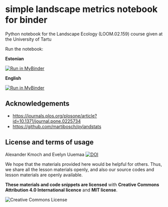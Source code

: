 # simple landscape metrics notebook for binder

Python notebook for the Landscape Ecology (LOOM.02.159) course given at the University of Tartu

Run the notebook:

__Estonian__

[![Run in MyBinder](https://mybinder.org/badge_logo.svg)](https://mybinder.org/v2/gh/LandscapeGeoinformatics/landstats_nb2022/HEAD?filepath=ls_stats_est.ipynb)

__English__

[![Run in MyBinder](https://mybinder.org/badge_logo.svg)](https://mybinder.org/v2/gh/LandscapeGeoinformatics/landstats_nb2022/HEAD?filepath=ls_stats.ipynb)

## Acknowledgements

- https://journals.plos.org/plosone/article?id=10.1371/journal.pone.0225734
- https://github.com/martibosch/pylandstats

## License and terms of usage

Alexander Kmoch and Evelyn Uuemaa [![DOI](https://zenodo.org/badge/442721310.svg)](https://zenodo.org/badge/latestdoi/442721310)

We hope that the materials provided here would be helpful for others. Thus, we share all the lesson materials openly, and also our source codes and lesson materials are openly available.

**These materials and code snippets are licensed** with **Creative Commons Attribution 4.0 International licence** and **MIT license**.

<a rel="license" href="http://creativecommons.org/licenses/by/4.0/"><img alt="Creative Commons License" style="border-width:0" align="left" src="https://i.creativecommons.org/l/by/4.0/88x31.png" /></a>

